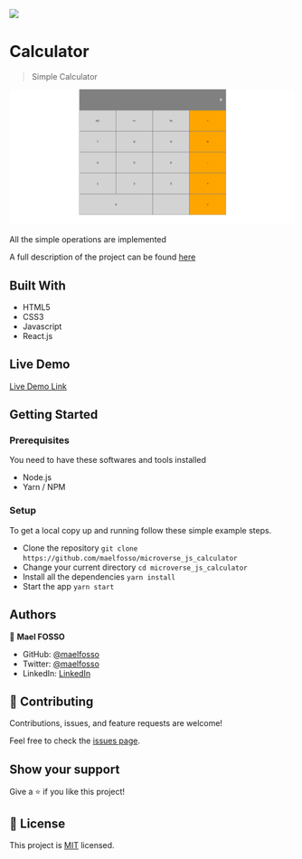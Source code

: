 ![](https://img.shields.io/badge/Microverse-blueviolet)

# Calculator

> Simple Calculator 

![screenshot](./app_screenshot.png)

All the simple operations are implemented

A full description of the project can be found [here](https://www.theodinproject.com/courses/web-development-101/lessons/calculator)

## Built With

- HTML5
- CSS3
- Javascript
- React.js

## Live Demo

[Live Demo Link](https://mverse-js-calculator.herokuapp.com/)

## Getting Started

### Prerequisites

You need to have these softwares and tools installed

- Node.js
- Yarn / NPM

### Setup

To get a local copy up and running follow these simple example steps.

- Clone the repository `git clone https://github.com/maelfosso/microverse_js_calculator`
- Change your current directory `cd microverse_js_calculator`
- Install all the dependencies `yarn install`
- Start the app `yarn start`

## Authors

👤 **Mael FOSSO**

- GitHub: [@maelfosso](https://github.com/maelfosso)
- Twitter: [@maelfosso](https://twitter.com/maelfosso)
- LinkedIn: [LinkedIn](https://www.linkedin.com/in/mael-fosso-650b6346/)

## 🤝 Contributing

Contributions, issues, and feature requests are welcome!

Feel free to check the [issues page](issues/).

## Show your support

Give a ⭐️ if you like this project!

## 📝 License

This project is [MIT](lic.url) licensed.
